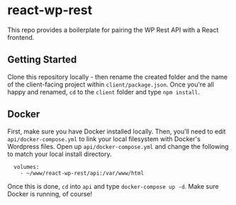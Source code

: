 # react-wp-rest
This repo provides a boilerplate for pairing the WP Rest API with a React frontend.  

## Getting Started
Clone this repository locally - then rename the created folder and the name of the client-facing project within `client/package.json`.  Once you're all happy and renamed, `cd` to the `client` folder and type `npm install`.

## Docker
First, make sure you have Docker installed locally.  Then, you'll need to edit `api/docker-compose.yml` to link your local filesystem with Docker's Wordpress files.  Open up `api/docker-compose.yml` and change the following to match your local install directory.


````
  volumes: 
    - ~/www/react-wp-rest/api:/var/www/html
````

Once this is done, `cd` into `api` and type `docker-compose up -d`.  Make sure Docker is running, of course!

